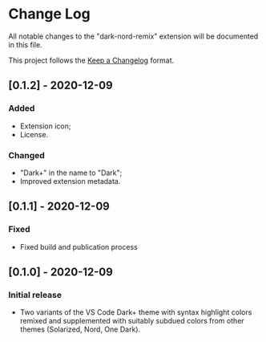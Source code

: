 # Change Log

All notable changes to the "dark-nord-remix" extension will be documented in this file.

This project follows the [Keep a Changelog](http://keepachangelog.com/) format.

## [0.1.2] - 2020-12-09
### Added
- Extension icon;
- License.

### Changed
- "Dark+" in the name to "Dark";
- Improved extension metadata.

## [0.1.1] - 2020-12-09
### Fixed
- Fixed build and publication process

## [0.1.0] - 2020-12-09
### Initial release
- Two variants of the VS Code Dark+ theme with syntax highlight colors remixed and supplemented with suitably subdued colors from other themes (Solarized, Nord, One Dark). 
